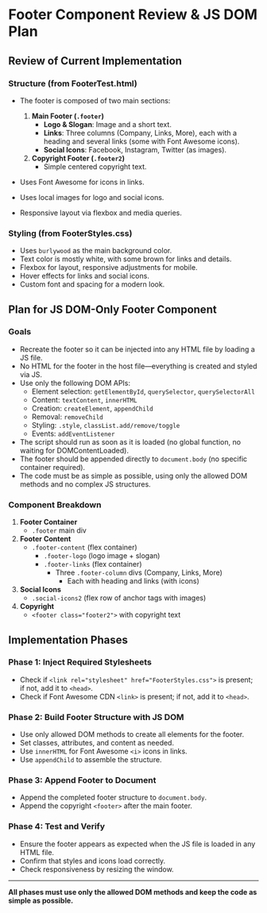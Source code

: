 # Footer Component Review & JS DOM Plan

## Review of Current Implementation

### Structure (from FooterTest.html)
- The footer is composed of two main sections:
  1. **Main Footer (`.footer`)**
      - **Logo & Slogan**: Image and a short text.
      - **Links**: Three columns (Company, Links, More), each with a heading and several links (some with Font Awesome icons).
      - **Social Icons**: Facebook, Instagram, Twitter (as images).
  2. **Copyright Footer (`.footer2`)**
      - Simple centered copyright text.

- Uses Font Awesome for icons in links.
- Uses local images for logo and social icons.
- Responsive layout via flexbox and media queries.

### Styling (from FooterStyles.css)
- Uses `burlywood` as the main background color.
- Text color is mostly white, with some brown for links and details.
- Flexbox for layout, responsive adjustments for mobile.
- Hover effects for links and social icons.
- Custom font and spacing for a modern look.

## Plan for JS DOM-Only Footer Component

### Goals
- Recreate the footer so it can be injected into any HTML file by loading a JS file.
- No HTML for the footer in the host file—everything is created and styled via JS.
- Use only the following DOM APIs:
  - Element selection: `getElementById`, `querySelector`, `querySelectorAll`
  - Content: `textContent`, `innerHTML`
  - Creation: `createElement`, `appendChild`
  - Removal: `removeChild`
  - Styling: `.style`, `classList.add/remove/toggle`
  - Events: `addEventListener`
- The script should run as soon as it is loaded (no global function, no waiting for DOMContentLoaded).
- The footer should be appended directly to `document.body` (no specific container required).
- The code must be as simple as possible, using only the allowed DOM methods and no complex JS structures.

### Component Breakdown
1. **Footer Container**
   - `.footer` main div
2. **Footer Content**
   - `.footer-content` (flex container)
     - `.footer-logo` (logo image + slogan)
     - `.footer-links` (flex container)
       - Three `.footer-column` divs (Company, Links, More)
         - Each with heading and links (with icons)
3. **Social Icons**
   - `.social-icons2` (flex row of anchor tags with images)
4. **Copyright**
   - `<footer class="footer2">` with copyright text

## Implementation Phases

### Phase 1: Inject Required Stylesheets
- Check if `<link rel="stylesheet" href="FooterStyles.css">` is present; if not, add it to `<head>`.
- Check if Font Awesome CDN `<link>` is present; if not, add it to `<head>`.

### Phase 2: Build Footer Structure with JS DOM
- Use only allowed DOM methods to create all elements for the footer.
- Set classes, attributes, and content as needed.
- Use `innerHTML` for Font Awesome `<i>` icons in links.
- Use `appendChild` to assemble the structure.

### Phase 3: Append Footer to Document
- Append the completed footer structure to `document.body`.
- Append the copyright `<footer>` after the main footer.

### Phase 4: Test and Verify
- Ensure the footer appears as expected when the JS file is loaded in any HTML file.
- Confirm that styles and icons load correctly.
- Check responsiveness by resizing the window.

---

**All phases must use only the allowed DOM methods and keep the code as simple as possible.**
